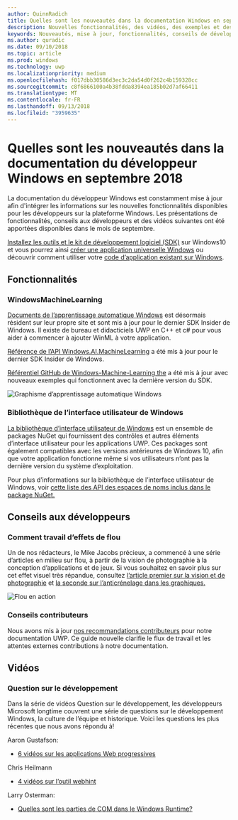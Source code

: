 ```yaml
---
author: QuinnRadich
title: Quelles sont les nouveautés dans la documentation Windows en septembre 2018 - développer des applications UWP
description: Nouvelles fonctionnalités, des vidéos, des exemples et des conseils aux développeurs ont été ajoutées à la documentation du développeur Windows 10 septembre 2018.
keywords: Nouveautés, mise à jour, fonctionnalités, conseils de développeur, Windows 10, septembre
ms.author: quradic
ms.date: 09/10/2018
ms.topic: article
ms.prod: windows
ms.technology: uwp
ms.localizationpriority: medium
ms.openlocfilehash: f017dbb30586d3ec3c2da54d0f262c4b159328cc
ms.sourcegitcommit: c8f6866100a4b38fdda8394ea185b02d7af66411
ms.translationtype: MT
ms.contentlocale: fr-FR
ms.lasthandoff: 09/13/2018
ms.locfileid: "3959635"
---
```

# <a name="whats-new-in-the-windows-developer-docs-in-september-2018"></a>Quelles sont les nouveautés dans la documentation du développeur Windows en septembre 2018

La documentation du développeur Windows est constamment mise à jour afin d'intégrer les informations sur les nouvelles fonctionnalités disponibles pour les développeurs sur la plateforme Windows. Les présentations de fonctionnalités, conseils aux développeurs et des vidéos suivantes ont été apportées disponibles dans le mois de septembre.

[Installez les outils et le kit de développement logiciel (SDK)](http://go.microsoft.com/fwlink/?LinkId=821431) sur Windows10 et vous pourrez ainsi [créer une application universelle Windows](../get-started/create-uwp-apps.md) ou découvrir comment utiliser votre [code d’application existant sur Windows](../porting/index.md).

## <a name="features"></a>Fonctionnalités

### <a name="windows-machine-learning"></a>WindowsMachineLearning

[Documents de l’apprentissage automatique Windows](https://docs.microsoft.com/windows/ai/) est désormais résident sur leur propre site et sont mis à jour pour le dernier SDK Insider de Windows. Il existe de bureau et didacticiels UWP en C++ et c# pour vous aider à commencer à ajouter WinML à votre application.

[Référence de l’API Windows.AI.MachineLearning](https://docs.microsoft.com/uwp/api/windows.ai.machinelearning) a été mis à jour pour le dernier SDK Insider de Windows.

[Référentiel GitHub de Windows-Machine-Learning the](https://github.com/Microsoft/Windows-Machine-Learning) a été mis à jour avec nouveaux exemples qui fonctionnent avec la dernière version du SDK.

![Graphisme d’apprentissage automatique Windows](images/winml-graphic.png)

### <a name="windows-ui-library"></a>Bibliothèque de l’interface utilisateur de Windows

[La bibliothèque d’interface utilisateur de Windows](https://aka.ms/winui-docs) est un ensemble de packages NuGet qui fournissent des contrôles et autres éléments d’interface utilisateur pour les applications UWP. Ces packages sont également compatibles avec les versions antérieures de Windows 10, afin que votre application fonctionne même si vos utilisateurs n’ont pas la dernière version du système d’exploitation.

Pour plus d’informations sur la bibliothèque de l’interface utilisateur de Windows, voir [cette liste des API des espaces de noms inclus dans le package NuGet.](https://docs.microsoft.com/uwp/api/overview/winui/)

## <a name="developer-guidance"></a>Conseils aux développeurs

### <a name="how-blur-effects-work"></a>Comment travail d’effets de flou

Un de nos rédacteurs, le Mike Jacobs précieux, a commencé à une série d’articles en milieu sur flou, à partir de la vision de photographie à la conception d’applications et de jeux. Si vous souhaitez en savoir plus sur cet effet visuel très répandue, consultez [l’article premier sur la vision et de photographie](https://medium.com/microsoft-design/science-in-the-system-how-blur-effects-work-8b0590996e09) et [la seconde sur l’anticrénelage dans les graphiques.](https://medium.com/microsoft-design/science-in-the-system-how-blur-effects-work-part-2-c5589a738515)

![Flou en action](images/blur-example.jpg)

### <a name="contributing-guidance"></a>Conseils contributeurs

Nous avons mis à jour [nos recommandations contributeurs](https://github.com/MicrosoftDocs/windows-uwp/blob/docs/CONTRIBUTING.md) pour notre documentation UWP. Ce guide nouvelle clarifie le flux de travail et les attentes externes contributions à notre documentation.

## <a name="videos"></a>Vidéos

### <a name="one-dev-question"></a>Question sur le développement

Dans la série de vidéos Question sur le développement, les développeurs Microsoft longtime couvrent une série de questions sur le développement Windows, la culture de l’équipe et historique. Voici les questions les plus récentes que nous avons répondu à!

Aaron Gustafson:

* [6 vidéos sur les applications Web progressives](https://www.youtube.com/playlist?list=PLWs4_NfqMtoyPHoI-CIB71mEq-om6m35I)

Chris Heilmann

* [4 vidéos sur l’outil webhint](https://www.youtube.com/watch?v=eXfmxmiA00Y&list=PLWs4_NfqMtow00LM-vgyECAlMDxx84Q2v)

Larry Osterman:

* [Quelles sont les parties de COM dans le Windows Runtime?](https://youtu.be/_nsMjHqRn1w)